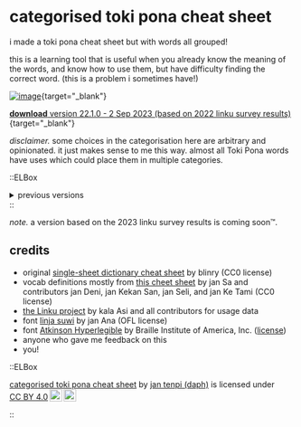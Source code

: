 # categorised toki pona cheat sheet

i made a toki pona cheat sheet but with words all grouped!

this is a learning tool that is useful when you already know the meaning of the words, and know how to use them, but have difficulty finding the correct word. (this is a problem i sometimes have!)

[![image](/tp-catdict/TP-EN_categorical_v22.1.0.png)](/tp-catdict/TP-EN_categorical_v22.1.0.pdf){target="_blank"}

[**download** version 22.1.0 - 2 Sep 2023 (based on 2022 linku survey results)](/tp-catdict/TP-EN_categorical_v22.1.0.pdf){target="_blank"}

_disclaimer._ some choices in the categorisation here are arbitrary and opinionated. it just makes sense to me this way. almost all Toki Pona words have uses which could place them in multiple categories.

::ELBox
<details>
  <summary>previous versions</summary>

<b>based on 2022 linku survey results</b>

* [version 22.1.0 - 2 Sep 2023](/tp-catdict/TP-EN_categorical_v22.1.0.pdf){target="_blank"}
</details>
::

_note._ a version based on the 2023 linku survey results is coming soon:tm:.

## credits

* original [single-sheet dictionary cheat sheet](https://blinry.org/toki-pona-cheat-sheet/) by blinry (CC0 license)
* vocab definitions mostly from [this cheet sheet](https://jansa-tp.github.io/cheatsheet) by jan Sa and contributors jan Deni, jan Kekan San, jan Seli, and jan Ke Tami (CC0 license)
* [the Linku project](https://linku.la/) by kala Asi and all contributors for usage data
* font [linja suwi](https://linjasuwi.ap5.dev/) by jan Ana (OFL license)
* font [Atkinson Hyperlegible](https://brailleinstitute.org/freefont) by Braille Institute of America, Inc. ([license](https://brailleinstitute.org/wp-content/uploads/2020/11/Atkinson-Hyperlegible-Font-License-2020-1104.pdf))
* anyone who gave me feedback on this
* you!

::ELBox
<p xmlns:cc="http://creativecommons.org/ns#" xmlns:dct="http://purl.org/dc/terms/"><a property="dct:title" rel="cc:attributionURL" href="https://tenpi.vercel.app/tokipona/catdict">categorised toki pona cheat sheet</a> by <a rel="cc:attributionURL dct:creator" property="cc:attributionName" href="https://tenpi.vercel.app">jan tenpi (daph)</a> is licensed under <a href="http://creativecommons.org/licenses/by/4.0/?ref=chooser-v1" target="_blank" rel="license noopener noreferrer" style="display:inline-block;">CC BY 4.0<img style="height:22px!important;margin-left:3px;vertical-align:text-bottom;" src="https://mirrors.creativecommons.org/presskit/icons/cc.svg?ref=chooser-v1"><img style="height:22px!important;margin-left:3px;vertical-align:text-bottom;" src="https://mirrors.creativecommons.org/presskit/icons/by.svg?ref=chooser-v1"></a></p>
::
